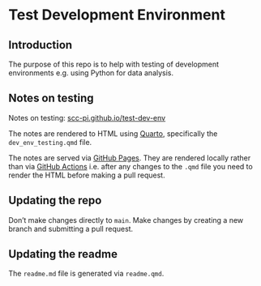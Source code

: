 # Test Development Environment


## Introduction

The purpose of this repo is to help with testing of development
environments e.g. using Python for data analysis.

## Notes on testing

Notes on testing:
[scc-pi.github.io/test-dev-env](https://scc-pi.github.io/test-dev-env)

The notes are rendered to HTML using [Quarto](https://quarto.org/),
specifically the `dev_env_testing.qmd` file.

The notes are served via [GitHub
Pages](https://docs.github.com/en/pages). They are rendered locally
rather than via [GitHub
Actions](https://docs.github.com/en/actions/get-started/understand-github-actions)
i.e. after any changes to the `.qmd` file you need to render the HTML
before making a pull request.

## Updating the repo

Don’t make changes directly to `main`. Make changes by creating a new
branch and submitting a pull request.

## Updating the readme

The `readme.md` file is generated via `readme.qmd`.
